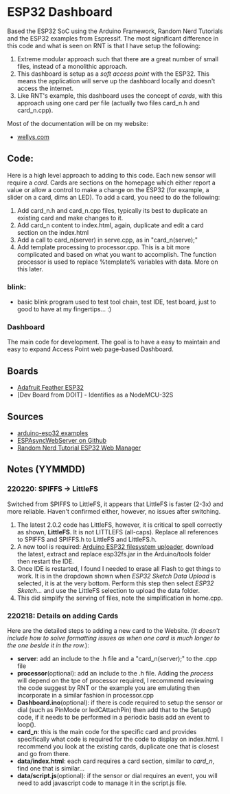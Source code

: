 # ESP32 Dashboard
Based the ESP32 SoC using the Arduino Framework, Random Nerd Tutorials and the ESP32 examples from Espressif. The most significant difference in this code and what is seen on RNT is that I have setup the following:
1) Extreme modular approach such that there are a great number of small files, instead of a monolithic approach.
2) This dashboard is setup as a *soft access point* with the ESP32. This means the application will serve up the dashboard locally and doesn't access the internet.
3) Like RNT's example, this dashboard uses the concept of *cards*, with this approach using one card per file (actually two files card_n.h and card_n.cpp).

Most of the documentation will be on my website:
* [wellys.com](https://wellys.com/posts/esp32_modules/)

## Code:
Here is a high level approach to adding to this code. Each new sensor will require a *card*. Cards are sections on the homepage which either report a value or allow a control to make a change on the ESP32 (for example, a slider on a card, dims an LED).
To add a card, you need to do the following:
1) Add card_n.h and card_n.cpp files, typically its best to duplicate an existing card and make changes to it.
2) Add card_n content to index.html, again, duplicate and edit a card section on the index.html
3) Add a call to card_n(server) in serve.cpp, as in "card_n(serve);"
4) Add template processing to processor.cpp. This is a bit more complicated and based on what you want to accomplish. The function processor is used to replace %template% variables with data. More on this later.
### blink:
* basic blink program used to test tool chain, test IDE, test board, just to good to have at my fingertips... :)
### Dashboard
The main code for development. The goal is to have a easy to maintain and easy to expand Access Point web page-based Dashboard. 

## Boards
* [Adafruit Feather ESP32](https://learn.adafruit.com/adafruit-huzzah32-esp32-feather/overview)
* [Dev Board from DOIT] - Identifies as a NodeMCU-32S

## Sources
* [arduino-esp32 examples](https://github.com/espressif/arduino-esp32/tree/master/libraries/WiFi/examples)
* [ESPAsyncWebServer on Github](https://github.com/me-no-dev/ESPAsyncWebServer)
* [Random Nerd Tutorial ESP32 Web Manager](https://randomnerdtutorials.com/esp32-wi-fi-manager-asyncwebserver/)

## Notes (YYMMDD)
### 220220: SPIFFS -> LittleFS
Switched from SPIFFS to LittleFS, it appears that LittleFS is faster (2-3x) and more reliable. Haven't confirmed either, however, no issues after switching.
1. The latest 2.0.2 code has LittleFS, however, it is critical to spell correctly as shown, **LittleFS**. It is not LITTLEFS (all-caps). Replace all references to SPIFFS and SPIFFS.h to LittleFS and LittleFS.h.
2. A new tool is required: [Arduino ESP32 filesystem uploader](https://github.com/lorol/arduino-esp32fs-plugin), download the latest, extract and replace esp32fs.jar in the Arduino/tools folder then restart the IDE.
3. Once IDE is restarted, I found I needed to erase all Flash to get things to work. It is in the dropdown shown when *ESP32 Sketch Data Upload* is selected, it is at the very bottom. Perform this step then select *ESP32 Sketch...* and use the LittleFS selection to upload the data folder.
4. This did simplify the serving of files, note the simplification in home.cpp.
### 220218: Details on adding Cards
Here are the detailed steps to adding a new card to the Website. (*It doesn't include how to solve formatting issues as when one card is much longer to the one beside it in the row.*):
* **server**: add an include to the .h file and a "card_n(server);" to the .cpp file
* **processor**(optional): add an include to the .h file. Adding the *process* will depend on the tpe of processor required, I recommend reviewing the code suggest by RNT or the example you are emulating then incorporate in a similar fashion in processor.cpp
* **Dashboard.ino**(optional): if there is code required to setup the sensor or dial (such as PinMode or ledCAttachPin) then add that to the Setup() code, if it needs to be performed in a periodic basis add an event to loop().
* **card_n**: this is the main code for the specific card and provides specifically what code is required for the code to display on index.html. I recommend you look at the existing cards, duplicate one that is closest and go from there.
* **data/index.html**: each card requires a card section, similar to *card_n*, find one that is similar...
* **data/script.js**(optional): if the sensor or dial requires an event, you will need to add javascript code to manage it in the script.js file. 